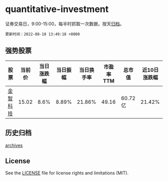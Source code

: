 # quantitative-investment

证券交易日，9:00-15:00，每半时抓取一次数据，按天[归档](archives)。

`更新时间：2022-08-18 13:49:18 +0800`

## 强势股票

|股票|当前价|当日涨跌幅|当日振幅|当日换手率|市盈率TTM|总市值|近10日涨跌幅|
|----|----|----|----|----|----|----|----|
|[金智科技](https://xueqiu.com/S/SZ002090)|15.02|8.6%|8.89%|21.86%|49.16|60.72亿|21.42%|

## 历史归档

[archives](archives)

## License

See the [LICENSE](LICENSE) file for license rights and limitations (MIT).